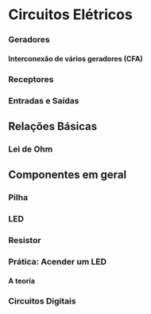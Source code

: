 # Circuitos Elétricos

### Geradores

#### Interconexão de vários geradores (CFA)

### Receptores

### Entradas e Saídas



## Relações Básicas

### Lei de Ohm





## Componentes em geral

### Pilha

### LED

### Resistor

### Prática: Acender um LED

#### A teoria 



### Circuitos Digitais


